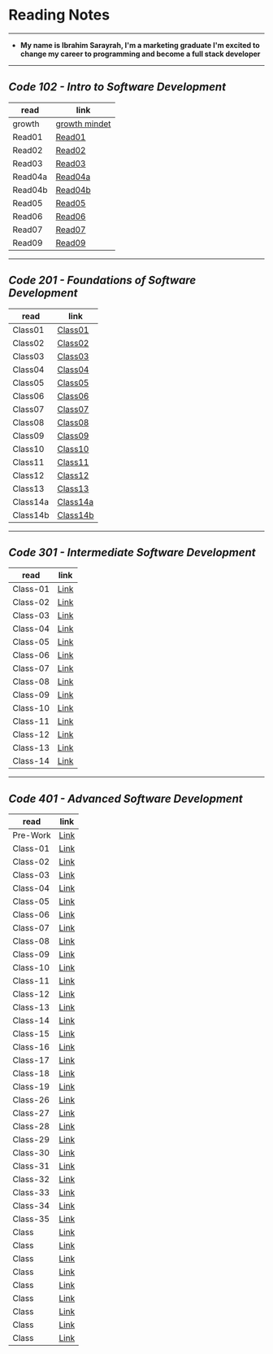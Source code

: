 # Reading Notes

___

* **My name is Ibrahim Sarayrah, I'm a marketing graduate I'm excited to change my career to programming and become a full stack developer**

___

## *Code 102 - Intro to Software Development*

| read        | link |
| ----------- | ----------- |
| growth      | [growth mindet](reading-notes-102/GrowthMindset.md) |
| Read01      | [Read01](reading-notes-102/Read01.md)      |
| Read02      | [Read02](reading-notes-102/Read02.md)      |
| Read03      | [Read03](reading-notes-102/Read03.md)      |
| Read04a     | [Read04a](reading-notes-102/Read04a.md)    |
| Read04b     | [Read04b](reading-notes-102/Read04b.md)    |
| Read05      | [Read05](reading-notes-102/Read05.md)      |
| Read06      | [Read06](reading-notes-102/Read06.md)      |
| Read07      | [Read07](reading-notes-102/Read07.md)      |
| Read09      | [Read09](reading-notes-102/Read09.md)      |

___

## *Code 201 - Foundations of Software Development*

| read        | link |
| ----------- | ----------- |
|   Class01   | [Class01](reading-notes-201/Class01.md)    |
|   Class02   | [Class02](reading-notes-201/Class02.md)    |
|   Class03   | [Class03](reading-notes-201/Class03.md)    |
|   Class04   | [Class04](reading-notes-201/Class04.md)    |
|   Class05   | [Class05](reading-notes-201/Class05.md)    |
|   Class06   | [Class06](reading-notes-201/Class06.md)    |
|   Class07   | [Class07](reading-notes-201/Class07.md)    |
|   Class08   | [Class08](reading-notes-201/Class08.md)    |
|   Class09   | [Class09](reading-notes-201/Class09.md)    |
|   Class10   | [Class10](reading-notes-201/Class10.md)    |
|   Class11   | [Class11](reading-notes-201/Class11.md)    |
|   Class12   | [Class12](reading-notes-201/Class12.md)    |
|   Class13   | [Class13](reading-notes-201/Class13.md)    |
|   Class14a  | [Class14a](reading-notes-201/Class14a.md)  |
|   Class14b  | [Class14b](reading-notes-201/Class14b.md)  |

___

## *Code 301 - Intermediate Software Development*

| read         | link   |
| -----------  | ----------- |
|   Class-01   | [Link](reading-notes-301/Class-01.md) |
|   Class-02   | [Link](reading-notes-301/Class-02.md) |
|   Class-03   | [Link](reading-notes-301/Class-03.md) |
|   Class-04   | [Link](reading-notes-301/Class-04.md) |
|   Class-05   | [Link](reading-notes-301/Class-05.md) |
|   Class-06   | [Link](reading-notes-301/Class-06.md) |
|   Class-07   | [Link](reading-notes-301/Class-07.md) |
|   Class-08   | [Link](reading-notes-301/Class-08.md) |
|   Class-09   | [Link](reading-notes-301/Class-09.md) |
|   Class-10   | [Link](reading-notes-301/Class-10.md) |
|   Class-11   | [Link](reading-notes-301/Class-11.md) |
|   Class-12   | [Link](reading-notes-301/Class-12.md) |
|   Class-13   | [Link](reading-notes-301/Class-13.md) |
|   Class-14   | [Link](reading-notes-301/Class-14.md) |

___

## *Code 401 - Advanced Software Development*

| read         | link   |
| -----------  | ----------- |
|   Pre-Work   | [Link](reading-notes-401/pre-work.md) |
|   Class-01   | [Link](reading-notes-401/Class-01.md) |
|   Class-02   | [Link](reading-notes-401/Class-02.md) |
|   Class-03   | [Link](reading-notes-401/Class-03.md) |
|   Class-04   | [Link](reading-notes-401/Class-04.md) |
|   Class-05   | [Link](reading-notes-401/Class-05.md) |
|   Class-06   | [Link](reading-notes-401/Class-06.md) |
|   Class-07   | [Link](reading-notes-401/Class-07.md) |
|   Class-08   | [Link](reading-notes-401/Class-08.md) |
|   Class-09   | [Link](reading-notes-401/Class-09.md) |
|   Class-10   | [Link](reading-notes-401/Class-10.md) |
|   Class-11   | [Link](reading-notes-401/Class-11.md) |
|   Class-12   | [Link](reading-notes-401/Class-12.md) |
|   Class-13   | [Link](reading-notes-401/Class-13.md) |
|   Class-14   | [Link](reading-notes-401/Class-14.md) |
|   Class-15   | [Link](reading-notes-401/Class-15.md) |
|   Class-16   | [Link](reading-notes-401/Class-16.md) |
|   Class-17   | [Link](reading-notes-401/Class-17.md) |
|   Class-18   | [Link](reading-notes-401/Class-18.md) |
|   Class-19   | [Link](reading-notes-401/Class-19.md) |
|   Class-26   | [Link](reading-notes-401/Class-26.md) |
|   Class-27   | [Link](reading-notes-401/Class-27.md) |
|   Class-28   | [Link](reading-notes-401/Class-28.md) |
|   Class-29   | [Link](reading-notes-401/Class-29.md) |
|   Class-30   | [Link](reading-notes-401/Class-30.md) |
|   Class-31   | [Link](reading-notes-401/Class-31.md) |
|   Class-32   | [Link](reading-notes-401/Class-32.md) |
|   Class-33   | [Link](reading-notes-401/Class-33.md) |
|   Class-34   | [Link](reading-notes-401/Class-34.md) |
|   Class-35   | [Link](reading-notes-401/Class-35.md) |
|   Class   | [Link]() |
|   Class   | [Link]() |
|   Class   | [Link]() |
|   Class   | [Link]() |
|   Class   | [Link]() |
|   Class   | [Link]() |
|   Class   | [Link]() |
|   Class   | [Link]() |
|   Class   | [Link]() |
